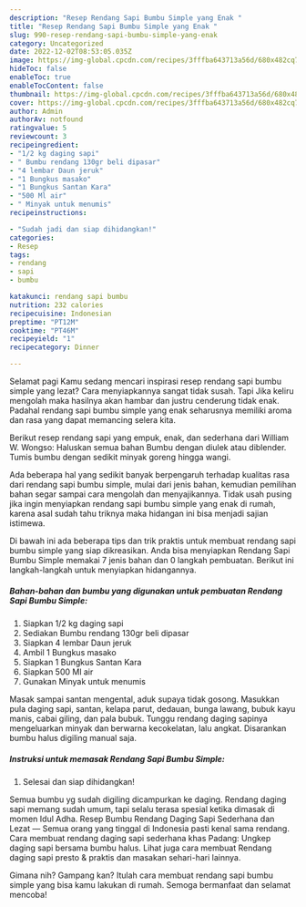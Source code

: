 ```yaml
---
description: "Resep Rendang Sapi Bumbu Simple yang Enak "
title: "Resep Rendang Sapi Bumbu Simple yang Enak "
slug: 990-resep-rendang-sapi-bumbu-simple-yang-enak
category: Uncategorized
date: 2022-12-02T08:53:05.035Z
image: https://img-global.cpcdn.com/recipes/3fffba643713a56d/680x482cq70/rendang-sapi-bumbu-simple-foto-resep-utama.jpg
hideToc: false
enableToc: true
enableTocContent: false
thumbnail: https://img-global.cpcdn.com/recipes/3fffba643713a56d/680x482cq70/rendang-sapi-bumbu-simple-foto-resep-utama.jpg
cover: https://img-global.cpcdn.com/recipes/3fffba643713a56d/680x482cq70/rendang-sapi-bumbu-simple-foto-resep-utama.jpg
author: Admin
authorAv: notfound
ratingvalue: 5
reviewcount: 3
recipeingredient:
- "1/2 kg daging sapi"
- " Bumbu rendang 130gr beli dipasar"
- "4 lembar Daun jeruk"
- "1 Bungkus masako"
- "1 Bungkus Santan Kara"
- "500 Ml air"
- " Minyak untuk menumis"
recipeinstructions:

- "Sudah jadi dan siap dihidangkan!"
categories:
- Resep
tags:
- rendang
- sapi
- bumbu

katakunci: rendang sapi bumbu 
nutrition: 232 calories
recipecuisine: Indonesian
preptime: "PT12M"
cooktime: "PT46M"
recipeyield: "1"
recipecategory: Dinner

---
```



Selamat pagi Kamu sedang mencari inspirasi resep rendang sapi bumbu simple yang lezat? Cara menyiapkannya sangat tidak susah. Tapi Jika keliru mengolah maka hasilnya akan hambar dan justru cenderung tidak enak. Padahal rendang sapi bumbu simple yang enak seharusnya memiliki aroma dan rasa yang dapat memancing selera kita.


Berikut resep rendang sapi yang empuk, enak, dan sederhana dari William W. Wongso: Haluskan semua bahan Bumbu dengan diulek atau diblender. Tumis bumbu dengan sedikit minyak goreng hingga wangi.

Ada beberapa hal yang sedikit banyak berpengaruh terhadap kualitas rasa dari rendang sapi bumbu simple, mulai dari jenis bahan, kemudian pemilihan bahan segar sampai cara mengolah dan menyajikannya. Tidak usah pusing jika ingin menyiapkan rendang sapi bumbu simple yang enak di rumah, karena asal sudah tahu triknya maka hidangan ini bisa menjadi sajian istimewa.


Di bawah ini ada beberapa tips dan trik praktis untuk membuat rendang sapi bumbu simple yang siap dikreasikan. Anda bisa menyiapkan Rendang Sapi Bumbu Simple memakai 7 jenis bahan dan 0 langkah pembuatan. Berikut ini langkah-langkah untuk menyiapkan hidangannya.

<!--inarticleads1-->

##### Bahan-bahan dan bumbu yang digunakan untuk pembuatan Rendang Sapi Bumbu Simple:

1. Siapkan 1/2 kg daging sapi
1. Sediakan  Bumbu rendang 130gr beli dipasar
1. Siapkan 4 lembar Daun jeruk
1. Ambil 1 Bungkus masako
1. Siapkan 1 Bungkus Santan Kara
1. Siapkan 500 Ml air
1. Gunakan  Minyak untuk menumis


Masak sampai santan mengental, aduk supaya tidak gosong. Masukkan pula daging sapi, santan, kelapa parut, dedauan, bunga lawang, bubuk kayu manis, cabai giling, dan pala bubuk. Tunggu rendang daging sapinya mengeluarkan minyak dan berwarna kecokelatan, lalu angkat. Disarankan bumbu halus digiling manual saja. 

<!--inarticleads2-->

##### Instruksi untuk memasak Rendang Sapi Bumbu Simple:


1. Selesai dan siap dihidangkan!

Semua bumbu yg sudah digiling dicampurkan ke daging. Rendang daging sapi memang sudah umum, tapi selalu terasa spesial ketika dimasak di momen Idul Adha. Resep Bumbu Rendang Daging Sapi Sederhana dan Lezat — Semua orang yang tinggal di Indonesia pasti kenal sama rendang. Cara membuat rendang daging sapi sederhana khas Padang: Ungkep daging sapi bersama bumbu halus. Lihat juga cara membuat Rendang daging sapi presto &amp; praktis dan masakan sehari-hari lainnya. 

Gimana nih? Gampang kan? Itulah cara membuat rendang sapi bumbu simple yang bisa kamu lakukan di rumah. Semoga bermanfaat dan selamat mencoba!
